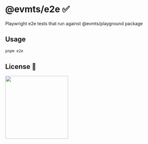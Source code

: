 # @evmts/e2e :white_check_mark:

Playwright e2e tests that run against @evmts/playground package

## Usage

```bash
pnpm e2e
```

## License 📄

<a href="./LICENSE"><img src="https://user-images.githubusercontent.com/35039927/231030761-66f5ce58-a4e9-4695-b1fe-255b1bceac92.png" width="200" /></a>
